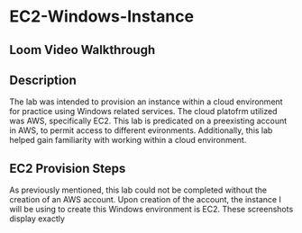 # EC2-Windows-Instance
<h2>Loom Video Walkthrough </h2>

<h2>Description</h2>
The lab was intended to provision an instance within a cloud environment for practice using Windows related services. The cloud platofrm utilized was AWS, specifically EC2. This lab is predicated on a preexisting account in AWS, to permit access to different evironments. Additionally, this lab helped gain familiarity with working within a cloud environment. <br/>

<h2>EC2 Provision Steps </h2> 
As previously mentioned, this lab could not be completed without the creation of an AWS account. Upon creation of the account, the instance I will be using to create this Windows environment is EC2. These screenshots display exactly 

